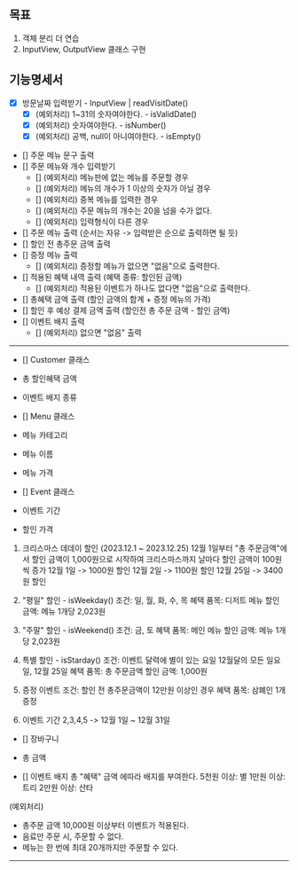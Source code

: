 ## 목표
1. 객체 분리 더 연습
2. InputView, OutputView 클래스 구현


## 기능명세서

- [x] 방문날짜 입력받기 - InputView | readVisitDate()
  - [x] (예외처리) 1~31의 숫자여야한다. - isValidDate()
  - [x] (예외처리) 숫자여야한다. - isNumber()
  - [x] (예외처리) 공백, null이 아니여야한다. - isEmpty()
- [] 주문 메뉴 문구 출력
- [] 주문 메뉴와 개수 입력받기
  - [] (예외처리) 메뉴판에 없는 메뉴를 주문할 경우
  - [] (예외처리) 메뉴의 개수가 1 이상의 숫자가 아닐 경우
  - [] (예외처리) 중복 메뉴를 입력한 경우
  - [] (예외처리) 주문 메뉴의 개수는 20을 넘을 수가 없다.
  - [] (예외처리) 입력형식이 다른 경우
- [] 주문 메뉴 출력 (순서는 자유 -> 입력받은 순으로 출력하면 될 듯)
- [] 할인 전 총주문 금액 출력
- [] 증정 메뉴 출력
  - [] (예외처리) 증정할 메뉴가 없으면 "없음"으로 출력한다.
- [] 적용된 혜택 내역 출력 (혜택 종류: 할인된 금액)
  - [] (예외처리) 적용된 이벤트가 하나도 없다면 "없음"으로 출력한다.
- [] 총혜택 금액 출력 (할인 금액의 합계 + 증정 메뉴의 가격)
- [] 할인 후 예상 결제 금액 출력 (할인전 총 주문 금액 - 할인 금액)
- [] 이벤트 배지 출력
  - [] (예외처리) 없으면 "없음" 출력

------------


- [] Customer 클래스
- 총 할인혜택 금액
- 이벤트 배지 종류

- [] Menu 클래스
- 메뉴 카테고리
- 메뉴 이름
- 메뉴 가격

- [] Event 클래스
- 이벤트 기간
- 할인 가격

1. 크리스마스 데데이 할인 (2023.12.1 ~ 2023.12.25)
12월 1일부터
"총 주문금액"에서 할인 금액이 1,000원으로 시작하여 크리스마스까지 날마다 할인 금액이 100원씩 증가
12월 1일 -> 1000원 할인
12월 2일 -> 1100원 할인
12월 25일 -> 3400원 할인

2. "평일" 할인 - isWeekday()
조건: 일, 월, 화, 수, 목
혜택 품목: 디저트 메뉴
할인 금액: 메뉴 1개당 2,023원

3. "주말" 할인 - isWeekend()
조건: 금, 토
혜택 품목: 메인 메뉴
할인 금액: 메뉴 1개당 2,023원

4. 특별 할인 - isStarday()
조건: 이벤트 달력에 별이 있는 요일
12월달의 모든 일요일, 12월 25일
혜택 품목: 총 주문금액
할인 금액: 1,000원

5. 증정 이벤트
조건: 할인 전 총주문금액이 12만원 이상인 경우
혜택 품목: 삼폐인 1개 증정

6. 이벤트 기간
2,3,4,5 -> 12월 1일 ~ 12월 31일


- [] 장바구니
- 총 금액

- [] 이벤트 배지
총 "혜택" 금액 에따라 배지를 부여한다.
5천원 이상: 별
1만원 이상: 트리
2만원 이상: 산타

(예외처리)
- 총주문 금액 10,000원 이상부터 이벤트가 적용된다.
- 음료만 주문 시, 주문할 수 없다.
- 메뉴는 한 번에 최대 20개까지만 주문할 수 있다.

--------------------------










